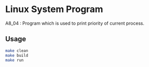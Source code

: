 # Linux System Program
A8_04 : Program which is used to print priority of current process.

## Usage
```bash
make clean
make build
make run
```
